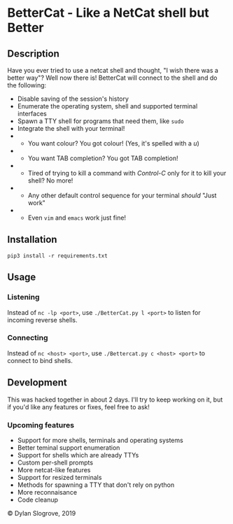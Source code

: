 # BetterCat - Like a NetCat shell but Better

## Description

Have you ever tried to use a netcat shell and thought, "I wish there was a better way"?
Well now there is!
BetterCat will connect to the shell and do the following:
- Disable saving of the session's history
- Enumerate the operating system, shell and supported terminal interfaces
- Spawn a TTY shell for programs that need them, like `sudo`
- Integrate the shell with your terminal!
- + You want colour? You got colour! (Yes, it's spelled with a _u_)
- + You want TAB completion? You got TAB completion!
- + Tired of trying to kill a command with *Control-C* only for it to kill your shell? No more!
- + Any other default control sequence for your terminal _should_ "Just work"
- + Even `vim` and `emacs` work just fine!

## Installation

`pip3 install -r requirements.txt`

## Usage

### Listening
Instead of `nc -lp <port>`, use `./BetterCat.py l <port>` to listen for incoming reverse shells.

### Connecting
Instead of `nc <host> <port>`, use `./Bettercat.py c <host> <port>` to connect to bind shells.

## Development
This was hacked together in about 2 days. I'll try to keep working on it, but if you'd like any features or fixes, feel free to ask!

### Upcoming features
- Support for more shells, terminals and operating systems
- Better teminal support enumeration
- Support for shells which are already TTYs
- Custom per-shell prompts
- More netcat-like features
- Support for resized terminals
- Methods for spawning a TTY that don't rely on python
- More reconnaisance
- Code cleanup

© Dylan Slogrove, 2019

